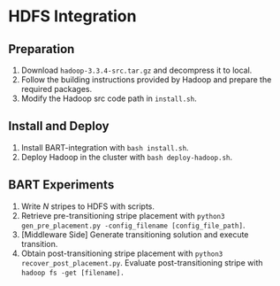 # HDFS Integration

## Preparation
1. Download `hadoop-3.3.4-src.tar.gz` and decompress it to local.
2. Follow the building instructions provided by Hadoop and prepare the required packages.
3. Modify the Hadoop src code path in `install.sh`.

## Install and Deploy
1. Install BART-integration with `bash install.sh`.
2. Deploy Hadoop in the cluster with `bash deploy-hadoop.sh`.

## BART Experiments

1. Write $N$ stripes to HDFS with scripts.
2. Retrieve pre-transitioning stripe placement with `python3 gen_pre_placement.py -config_filename [config_file_path]`.
3. [Middleware Side] Generate transitioning solution and execute transition.
4. Obtain post-transitioning stripe placement with `python3 recover_post_placement.py`.
Evaluate post-transitioning stripe with `hadoop fs -get [filename].`